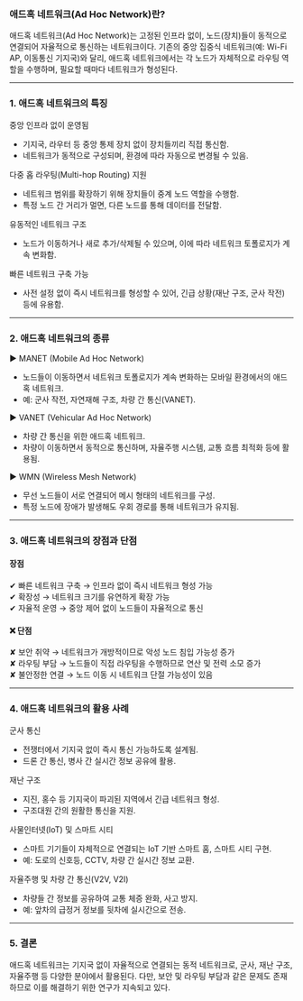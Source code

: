 ### 애드혹 네트워크(Ad Hoc Network)란?  
애드혹 네트워크(Ad Hoc Network)는 고정된 인프라 없이, 노드(장치)들이 동적으로 연결되어 자율적으로 통신하는 네트워크이다. 기존의 중앙 집중식 네트워크(예: Wi-Fi AP, 이동통신 기지국)와 달리, 애드혹 네트워크에서는 각 노드가 자체적으로 라우팅 역할을 수행하며, 필요할 때마다 네트워크가 형성된다.

---

### 1. 애드혹 네트워크의 특징  
 중앙 인프라 없이 운영됨  
- 기지국, 라우터 등 중앙 통제 장치 없이 장치들끼리 직접 통신함.  
- 네트워크가 동적으로 구성되며, 환경에 따라 자동으로 변경될 수 있음.

 다중 홉 라우팅(Multi-hop Routing) 지원  
- 네트워크 범위를 확장하기 위해 장치들이 중계 노드 역할을 수행함.  
- 특정 노드 간 거리가 멀면, 다른 노드를 통해 데이터를 전달함.

 유동적인 네트워크 구조  
- 노드가 이동하거나 새로 추가/삭제될 수 있으며, 이에 따라 네트워크 토폴로지가 계속 변화함.

 빠른 네트워크 구축 가능  
- 사전 설정 없이 즉시 네트워크를 형성할 수 있어, 긴급 상황(재난 구조, 군사 작전) 등에 유용함.

---

### 2. 애드혹 네트워크의 종류  
▶ MANET (Mobile Ad Hoc Network)  
- 노드들이 이동하면서 네트워크 토폴로지가 계속 변화하는 모바일 환경에서의 애드혹 네트워크.  
- 예: 군사 작전, 자연재해 구조, 차량 간 통신(VANET).  

▶ VANET (Vehicular Ad Hoc Network)  
- 차량 간 통신을 위한 애드혹 네트워크.  
- 차량이 이동하면서 동적으로 통신하며, 자율주행 시스템, 교통 흐름 최적화 등에 활용됨.  

▶ WMN (Wireless Mesh Network)  
- 무선 노드들이 서로 연결되어 메시 형태의 네트워크를 구성.  
- 특정 노드에 장애가 발생해도 우회 경로를 통해 네트워크가 유지됨.  

---

### 3. 애드혹 네트워크의 장점과 단점  
####  장점  
✔ 빠른 네트워크 구축 → 인프라 없이 즉시 네트워크 형성 가능  
✔ 확장성 → 네트워크 크기를 유연하게 확장 가능  
✔ 자율적 운영 → 중앙 제어 없이 노드들이 자율적으로 통신  

#### ❌ 단점  
✘ 보안 취약 → 네트워크가 개방적이므로 악성 노드 침입 가능성 증가  
✘ 라우팅 부담 → 노드들이 직접 라우팅을 수행하므로 연산 및 전력 소모 증가  
✘ 불안정한 연결 → 노드 이동 시 네트워크 단절 가능성이 있음  

---

### 4. 애드혹 네트워크의 활용 사례  
 군사 통신  
- 전쟁터에서 기지국 없이 즉시 통신 가능하도록 설계됨.  
- 드론 간 통신, 병사 간 실시간 정보 공유에 활용.  

 재난 구조  
- 지진, 홍수 등 기지국이 파괴된 지역에서 긴급 네트워크 형성.  
- 구조대원 간의 원활한 통신을 지원.  

 사물인터넷(IoT) 및 스마트 시티  
- 스마트 기기들이 자체적으로 연결되는 IoT 기반 스마트 홈, 스마트 시티 구현.  
- 예: 도로의 신호등, CCTV, 차량 간 실시간 정보 교환.  

 자율주행 및 차량 간 통신(V2V, V2I)  
- 차량들 간 정보를 공유하여 교통 체증 완화, 사고 방지.  
- 예: 앞차의 급정거 정보를 뒷차에 실시간으로 전송.  

---

### 5. 결론  
애드혹 네트워크는 기지국 없이 자율적으로 연결되는 동적 네트워크로, 군사, 재난 구조, 자율주행 등 다양한 분야에서 활용된다. 다만, 보안 및 라우팅 부담과 같은 문제도 존재하므로 이를 해결하기 위한 연구가 지속되고 있다.
